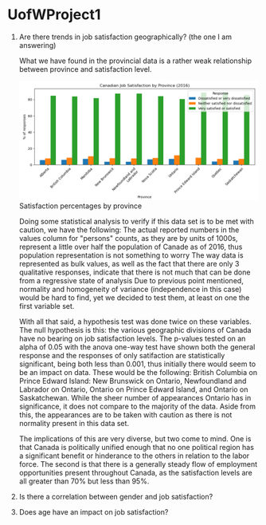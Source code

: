 # UofWProject1

1.	Are there trends in job satisfaction geographically? (the one I am answering)

    What we have found in the provincial data is a rather weak relationship between province and satisfaction level.

    ![Satisfaction percentages by province](canada_project/results/province_bar_percent.png)
    Satisfaction percentages by province
    
    
    Doing some statistical analysis to verify if this data set is to be met with caution, we have the following:
    The actual reported numbers in the values column for "persons" counts, as they are by units of 1000s, represent a little over half the population of Canade as of 2016, thus population representation is not something to worry
    The way data is represented as bulk values, as well as the fact that there are only 3 qualitative responses, indicate that there is not much that can be done from a regressive state of analysis
    Due to previous point mentioned, normality and homogeneity of variance (independence in this case) would be hard to find, yet we decided to test them, at least on one the first variable set.

    With all that said, a hypothesis test was done twice on these variables. The null hypothesis is this: the various geographic divisions of Canada have no bearing on job satisfaction levels. The p-values tested on an alpha of 0.05 with the anova one-way test have shown both the general response and the responses of only satifaction are statistically significant, being both less than 0.001, thus initially there would seem to be an impact on data. 
    These would be the following: British Columbia on Prince Edward Island: New Brunswick on Ontario, Newfoundland and Labrador on Ontario, Ontario on Prince Edward Island, and Ontario on Saskatchewan. While the sheer number of appearances Ontario has in significance, it does not compare to the majority of the data. Aside from this, the appearances are to be taken with caution as there is not normality present in this data set.

    The implications of this are very diverse, but two come to mind. One is that Canada is politically unified enough that no one political region has a significant benefit or hinderance to the others in relation to the labor force. The second is that there is a generally steady flow of employment opportunities present throughout Canada, as the satisfaction levels are all greater than 70% but less than 95%.

2.	Is there a correlation between gender and job satisfaction?
3.	Does age have an impact on job satisfaction?

